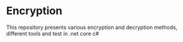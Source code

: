 # Encryption

This repository presents various encryption and decryption methods, different tools and test in .net core c#
